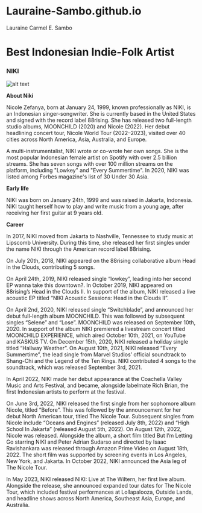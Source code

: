 # Lauraine-Sambo.github.io
Lauraine Carmel E. Sambo

# Best Indonesian Indie-Folk Artist
### NIKI

![alt text](https://i.scdn.co/image/ab67616d0000b273135a78be90223c126a4e2c36)


**About Niki**

Nicole Zefanya, born at January 24, 1999, known professionally as NIKI, is an Indonesian singer-songwriter. She is currently based in the United States and signed with the record label 88rising. She has released two full-length studio albums, MOONCHILD (2020) and Nicole (2022). Her debut headlining concert tour, Nicole World Tour (2022–2023), visited over 40 cities across North America, Asia, Australia, and Europe.

A multi-instrumentalist, NIKI wrote or co-wrote her own songs. She is the most popular Indonesian female artist on Spotify with over 2.5 billion streams. She has seven songs with over 100 million streams on the platform, including "Lowkey" and "Every Summertime". In 2020, NIKI was listed among Forbes magazine's list of 30 Under 30 Asia.

**Early life**

NIKI was born on January 24th, 1999 and was raised in Jakarta, Indonesia. NIKI taught herself how to play and write music from a young age, after receiving her first guitar at 9 years old.

**Career**

In 2017, NIKI moved from Jakarta to Nashville, Tennessee to study music at Lipscomb University. During this time, she released her first singles under the name NIKI through the American record label 88rising.

On July 20th, 2018, NIKI appeared on the 88rising collaborative album Head in the Clouds, contributing 5 songs. 

On April 24th, 2019, NIKI released single “lowkey”, leading into her second EP wanna take this downtown?. In October 2019, NIKI appeared on 88rising’s Head in the Clouds II. In support of the album, NIKI released a live acoustic EP titled “NIKI Acoustic Sessions: Head in the Clouds II”. 

On April 2nd, 2020, NIKI released single “Switchblade”, and announced her debut full-length album MOONCHILD. This was followed by subsequent singles “Selene” and “Lose”. MOONCHILD was released on September 10th, 2020. In support of the album NIKI premiered a livestream concert titled MOONCHILD EXPERIENCE, which aired October 10th, 2021, on YouTube and KASKUS TV. On December 15th, 2020, NIKI released a holiday single titled “Hallway Weather”.
On August 10th, 2021, NIKI released “Every Summertime”, the lead single from Marvel Studios’ official soundtrack to Shang-Chi and the Legend of the Ten Rings. NIKI contributed 4 songs to the soundtrack, which was released September 3rd, 2021.

In April 2022, NIKI made her debut appearance at the Coachella Valley Music and Arts Festival, and became, alongside labelmate Rich Brian, the first Indonesian artists to perform at the festival.

On June 3rd, 2022, NIKI released the first single from her sophomore album Nicole, titled “Before”. This was followed by the announcement for her debut North American tour, titled The Nicole Tour. Subsequent singles from Nicole include “Oceans and Engines” (released July 8th, 2022) and “High School In Jakarta” (released August 5th, 2022). On August 12th, 2022, Nicole was released. Alongside the album, a short film titled But I’m Letting Go starring NIKI and Peter Adrian Sudarso and directed by Isaac Ravishankara was released through Amazon Prime Video on August 18th, 2022. The short film was supported by screening events in Los Angeles, New York, and Jakarta. In October 2022, NIKI announced the Asia leg of The Nicole Tour.

In May 2023, NIKI released NIKI: Live at The Wiltern, her first live album. Alongside the release, she announced expanded tour dates for The Nicole Tour, which included festival performances at Lollapalooza, Outside Lands, and headline shows across North America, Southeast Asia, Europe, and Australia.
